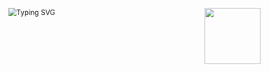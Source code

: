 <a><img width="112" height="112" align="right" src="https://static-cdn.jtvnw.net/emoticons/v2/305177741/static/light/4.0"></a>

![Typing SVG](https://readme-typing-svg.herokuapp.com?font=roboto&color=%23F7C51D&size=22&vCenter=true&lines=Hiiiiii+I'm+Prabh.)